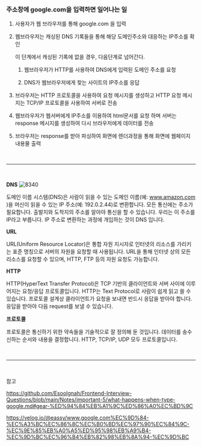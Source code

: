 ### 주소창에 google.com을 입력하면 일어나는 일

1. 사용자가 웹 브라우저를 통해 google.com 을 입력

2. 웹브라우저는 캐싱된 DNS 기록들을 통해 해당 도메인주소와 대응하는 IP주소를 확인

   이 단계에서 캐싱된 기록에 없을 경우, 다음단계로 넘어간다.

   1. 웹브라우저가 HTTP를 사용하여 DNS에게 입력된 도메인 주소를 요청

   2. DNS가 웹브라우저에게 찾는 사이트의 IP주소를 응답

3. 브라우저는 HTTP 프로토콜을 사용하여 요청 메시지를 생성하고 HTTP 요청 메시지는 TCP/IP 프로토콜을 사용하여 서버로 전송

4. 웹브라우저가 웹서버에게 IP주소를 이용하여 html문서를 요청 하며 서버는 response 메시지를 생성하여 다시 브라우저에게 데이터를 전송

5. 브라우저는 response를 받아 파싱하여 화면에 렌더과정을 통해 화면에 웹페이지 내용물 출력

<br/>
<hr/>
<br/>

**DNS**
![8340](https://user-images.githubusercontent.com/73993670/235627267-c6c71d1d-77f0-4cf8-8734-a0302de8eeef.jpeg)

도메인 이름 시스템(DNS)은 사람이 읽을 수 있는 도메인 이름(예: www.amazon.com )을 머신이 읽을 수 있는 IP 주소(예: 192.0.2.44)로 변환합니다. 모든 통신에는 주소가 필요합니다. 출발지와 도착지의 주소를 알아야 통신을 할 수 있습니다. 우리는 이 주소를 IP라고 부릅니다. IP 주소로 변환하는 과정에 개입하는 것이 DNS 입니다.

**URL**

URL(Uniform Resource Locator)은 통합 자원 지시자로 인터넷의 리소스를 가리키는 표준 명칭으로 서버의 자원을 요청할 때 사용됩니다. URL을 통해 인터넷 상의 모든 리소스를 요청할 수 있으며, HTTP, FTP 등의 자원 요청도 가능합니다.

**HTTP**

HTTP(HyperText Transfer Protocol)은 TCP 기반의 클라이언트와 서버 사이에 이루어지는 요청/응답 프로토콜입니다. HTTP는 Text Protocol로 사람이 쉽게 읽고 쓸 수 있습니다. 프로토콜 설계상 클라이언트가 요청을 보내면 반드시 응답을 받아야 합니다. 응답을 받아야 다음 request를 보낼 수 있습니다.

**프로토콜**

프로토콜은 통신하기 위한 약속들을 기술적으로 잘 정의해 둔 것입니다. 데이터를 송수신하는 순서와 내용을 결정합니다. HTTP, TCP/IP, UDP 모두 프로토콜입니다.

<br/>
<hr/>
<br/>

참고 <br/>

https://github.com/Esoolgnah/Frontend-Interview-Questions/blob/main/Notes/important-5/what-happens-when-type-google.md#gear-%ED%94%84%EB%A1%9C%ED%86%A0%EC%BD%9C

https://velog.io/@eassy/www.google.com%EC%9D%84-%EC%A3%BC%EC%86%8C%EC%B0%BD%EC%97%90%EC%84%9C-%EC%9E%85%EB%A0%A5%ED%95%98%EB%A9%B4-%EC%9D%BC%EC%96%B4%EB%82%98%EB%8A%94-%EC%9D%BC
